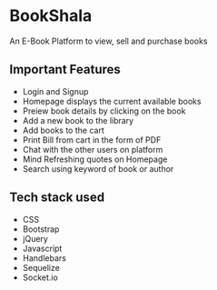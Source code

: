 # BookShala

An E-Book Platform to view, sell and purchase books

## Important Features

- Login and Signup
- Homepage displays the current available books
- Preiew book details by clicking on the book
- Add a new book to the library
- Add books to the cart
- Print Bill from cart in the form of PDF
- Chat with the other users on platform
- Mind Refreshing quotes on Homepage
- Search using keyword of book or author

## Tech stack used

- CSS
- Bootstrap
- jQuery
- Javascript
- Handlebars
- Sequelize
- Socket.io
